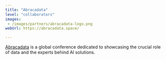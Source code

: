 ```yaml
---
title: "Abracadata"
level: "collaborators"
images:
 - /images/partners/abracadata-logo.png
webUrl: https://abracadata.space/

---
```


[Abracadata](https://abracadata.space/) is a global conference dedicated to showcasing the crucial role of data and the experts behind AI solutions.
